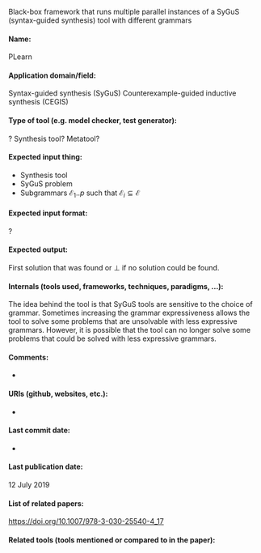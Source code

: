 Black-box framework that runs multiple parallel instances of a SyGuS (syntax-guided synthesis) tool with different grammars

#### Name:
PLearn

#### Application domain/field:
Syntax-guided synthesis (SyGuS)
Counterexample-guided inductive synthesis (CEGIS)

#### Type of tool (e.g. model checker, test generator):
? Synthesis tool? Metatool?

#### Expected input thing:
- Synthesis tool
- SyGuS problem
- Subgrammars $\mathcal{E}_1..p$ such that $\mathcal{E}_i \subseteq \mathcal{E}$

#### Expected input format:
?

#### Expected output:
First solution that was found or $\bot$ if no solution could be found.

#### Internals (tools used, frameworks, techniques, paradigms, ...):
The idea behind the tool is that SyGuS tools are sensitive to the choice of grammar. Sometimes increasing the grammar expressiveness allows the tool to solve some problems that are unsolvable with less expressive grammars. However, it is possible that the tool can no longer solve some problems that could be solved with less expressive grammars.

#### Comments:
-

#### URIs (github, websites, etc.):
-

#### Last commit date:
-

#### Last publication date:
12 July 2019

#### List of related papers:
https://doi.org/10.1007/978-3-030-25540-4_17

#### Related tools (tools mentioned or compared to in the paper):